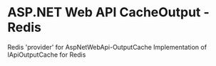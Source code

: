 # ASP.NET Web API CacheOutput - Redis

Redis 'provider' for AspNetWebApi-OutputCache
Implementation of IApiOutputCache for Redis
